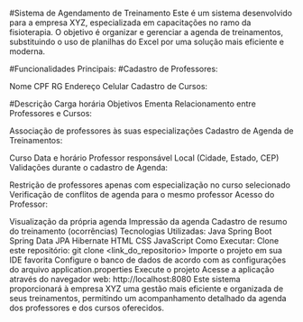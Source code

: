#Sistema de Agendamento de Treinamento
Este é um sistema desenvolvido para a empresa XYZ, especializada em capacitações no ramo da fisioterapia. O objetivo é organizar e gerenciar a agenda de treinamentos, substituindo o uso de planilhas do Excel por uma solução mais eficiente e moderna.

#Funcionalidades Principais:
#Cadastro de Professores:

Nome
CPF
RG
Endereço
Celular
Cadastro de Cursos:

#Descrição
Carga horária
Objetivos
Ementa
Relacionamento entre Professores e Cursos:

Associação de professores às suas especializações
Cadastro de Agenda de Treinamentos:

Curso
Data e horário
Professor responsável
Local (Cidade, Estado, CEP)
Validações durante o cadastro de Agenda:

Restrição de professores apenas com especialização no curso selecionado
Verificação de conflitos de agenda para o mesmo professor
Acesso do Professor:

Visualização da própria agenda
Impressão da agenda
Cadastro de resumo do treinamento (ocorrências)
Tecnologias Utilizadas:
Java
Spring Boot
Spring Data JPA
Hibernate
HTML
CSS
JavaScript
Como Executar:
Clone este repositório: git clone <link_do_repositorio>
Importe o projeto em sua IDE favorita
Configure o banco de dados de acordo com as configurações do arquivo application.properties
Execute o projeto
Acesse a aplicação através do navegador web: http://localhost:8080
Este sistema proporcionará à empresa XYZ uma gestão mais eficiente e organizada de seus treinamentos, permitindo um acompanhamento detalhado da agenda dos professores e dos cursos oferecidos.
